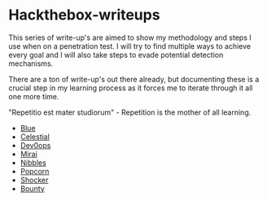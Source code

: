 # Hackthebox-writeups

This series of write-up's are aimed to show my methodology and steps I use when on a penetration test. I will try to find multiple ways to achieve every goal and I will also take steps to evade potential detection mechanisms.

There are a ton of write-up's out there already, but documenting these is a crucial step in my learning process as it forces me to iterate through it all one more time. 

"Repetitio est mater studiorum" - Repetition is the mother of all learning.

+ [Blue](https://github.com/Bengman/Hackthebox-writeups/blob/master/blue.md)
+ [Celestial](https://github.com/Bengman/Hackthebox-writeups/blob/master/celestial.md)
+ [Dev0ops](https://github.com/Bengman/Hackthebox-writeups/blob/master/dev0ops.md)
+ [Mirai](https://github.com/Bengman/Hackthebox-writeups/blob/master/mirai.md)
+ [Nibbles](https://github.com/Bengman/Hackthebox-writeups/blob/master/nibbles.md)
+ [Popcorn](https://github.com/Bengman/Hackthebox-writeups/blob/master/popcorn.md)
+ [Shocker](https://github.com/Bengman/Hackthebox-writeups/blob/master/shocker.md)
+ [Bounty](https://github.com/Bengman/Hackthebox-writeups/blob/master/bounty.md)
